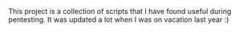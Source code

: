 This project is a collection of scripts that I have found useful during pentesting.
It was updated a lot when I was on vacation last year :)
